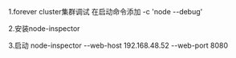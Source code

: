 
1.forever cluster集群调试 在启动命令添加 -c 'node --debug'

2.安装node-inspector 

3.启动 node-inspector --web-host 192.168.48.52 --web-port 8080


